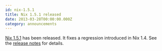 ```yaml
---
id: nix-1.5.1
title: Nix 1.5.1 released
date: 2013-03-28T00:00:00.000Z
category: announcements
---
```


[Nix 1.5.1](https://hydra.nixos.org/release/nix/nix-1.5.1) has been released. It fixes a regression introduced in Nix 1.4. See the [release notes](https://hydra.nixos.org/build/4253990/download/3/release-notes) for details.
